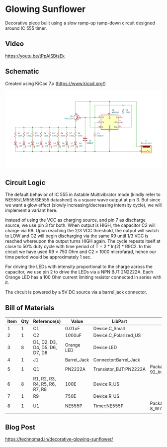 # Glowing Sunflower

Decorative piece built using a slow ramp-up ramp-down circuit designed around IC 555 timer.

## Video
https://youtu.be/tPpAlSBtsEk

## Schematic
Created using KiCad 7.x (https://www.kicad.org/)

![Sunflower](/glowing-sunflower/glowing-sunflower.png)

## Circuit Logic
The default behavior of IC 555 in Astable Multivibrator mode (kindly refer to NE555/LM555/SE555 datasheet) is a square wave output at pin 3. But since we want a glow effect (slowly increasing/decreasing intensity cycle), we will implement a variant here. 

Instead of using the VCC as charging source, and pin 7 as discharge source, we use pin 3 for both. When output is HIGH, the capacitor C2 will charge via R9. Upon reaching the 2/3 VCC threshold, the output will switch to LOW and C2 will begin discharging via the same R9 until 1/3 VCC is reached whereupon the output turns HIGH again. The cycle repeats itself at close to 50% duty cycle with time period of T = 2 * ln(2) * R9C2. In this circuit we have used R9 = 750 Ohm and C2 = 1000 microfarad, hence our time period would be approximately 1 sec.

For driving the LEDs with intensity proportional to the charge across the capacitor, we use pin 2 to drive the LEDs via a NPN BJT 2N2222A. Each Orange LED has a 100 Ohm current limiting resistor connected in series with it.

The circuit is powered by a 5V DC source via a barrel jack connector.

## Bill of Materials

| Item | Qty | Reference(s)                   | Value       | LibPart                | Footprint                       |
| ---- | --- | ------------------------------ | ----------- | ---------------------- | ------------------------------- |
| 1    | 1   | C1                             | 0.01uF      | Device:C_Small         |                                 |
| 2    | 1   | C2                             | 1000uF      | Device:C_Polarized_US  |                                 |
| 3    | 8   | D1, D2, D3, D4, D5, D6, D7, D8 | Orange LED  | Device:LED             |                                 |
| 4    | 1   | J1                             | Barrel_Jack | Connector:Barrel_Jack  |                                 |
| 5    | 1   | Q1                             | PN2222A     | Transistor_BJT:PN2222A | Package_TO_SOT_THT:TO-92_Inline |
| 6    | 8   | R1, R2, R3, R4, R5, R6, R7, R8 | 100E        | Device:R_US            |                                 |
| 7    | 1   | R9                             | 750E        | Device:R_US            |                                 |
| 8    | 1   | U1                             | NE555P      | Timer:NE555P           | Package_DIP:DIP-8_W7.62mm       |
|      |     |                                |             |                        |                                 |

## Blog Post
https://technomad.in/decorative-glowing-sunflower/